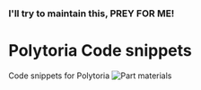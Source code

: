 ### I'll try to maintain this, PREY FOR ME!

# Polytoria Code snippets
Code snippets for Polytoria
![Part materials](https://i.imgur.com/wPZL4PQ.png)
